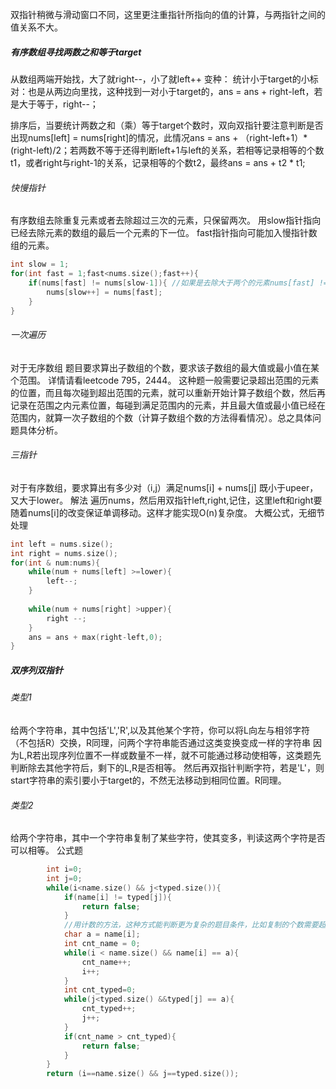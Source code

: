 双指针稍微与滑动窗口不同，这里更注重指针所指向的值的计算，与两指针之间的值关系不大。

##### 有序数组寻找两数之和等于target
从数组两端开始找，大了就right--，小了就left++
变种：
统计小于target的小标对：也是从两边向里找，这种找到一对小于target的，ans = ans + right-left，若是大于等于，right--；

排序后，当要统计两数之和（乘）等于target个数时，双向双指针要注意判断是否出现nums[left] = nums[right]的情况，此情况ans = ans + （right-left+1）* (right-left)/2；若两数不等于还得判断left+1与left的关系，若相等记录相等的个数t1，或者right与right-1的关系，记录相等的个数t2，最终ans = ans + t2 * t1;

###### 快慢指针
有序数组去除重复元素或者去除超过三次的元素，只保留两次。
用slow指针指向已经去除元素的数组的最后一个元素的下一位。
fast指针指向可能加入慢指针数组的元素。
```cpp
int slow = 1;
for(int fast = 1;fast<nums.size();fast++){
    if(nums[fast] != nums[slow-1]){ //如果是去除大于两个的元素nums[fast] != nums[slow-2]
        nums[slow++] = nums[fast];
    }
}
```
###### 一次遍历
对于无序数组
题目要求算出子数组的个数，要求该子数组的最大值或最小值在某个范围。
详情请看leetcode 795，2444。
这种题一般需要记录超出范围的元素的位置，而且每次碰到超出范围的元素，就可以重新开始计算子数组个数，然后再记录在范围之内元素位置，每碰到满足范围内的元素，并且最大值或最小值已经在范围内，就算一次子数组的个数（计算子数组个数的方法得看情况）。总之具体问题具体分析。

###### 三指针
对于有序数组，要求算出有多少对（i,j）满足nums[i] + nums[j] 既小于upeer，又大于lower。
解法
遍历nums，然后用双指针left,right,记住，这里left和right要随着nums[i]的改变保证单调移动。这样才能实现O(n)复杂度。
大概公式，无细节处理
```cpp
int left = nums.size();
int right = nums.size();
for(int & num:nums){
    while(num + nums[left] >=lower){
        left--;
    }
    
    while(num + nums[right] >upper){
        right --;  
    }
    ans = ans + max(right-left,0);
}
```
##### 双序列双指针
###### 类型1
给两个字符串，其中包括'L','R',以及其他某个字符，你可以将L向左与相邻字符（不包括R）交换，R同理，问两个字符串能否通过这类变换变成一样的字符串
因为L,R若出现序列位置不一样或数量不一样，就不可能通过移动使相等，这类题先判断除去其他字符后，剩下的L,R是否相等。
然后再双指针判断字符，若是'L'，则start字符串的索引要小于target的，不然无法移动到相同位置。R同理。

###### 类型2
给两个字符串，其中一个字符串复制了某些字符，使其变多，判读这两个字符是否可以相等。
公式题
```cpp
        int i=0;
        int j=0;
        while(i<name.size() && j<typed.size()){
            if(name[i] != typed[j]){
                return false;
            }
            //用计数的方法，这种方式能判断更为复杂的题目条件，比如复制的个数需要超过三个之类的。
            char a = name[i];
            int cnt_name = 0;
            while(i < name.size() && name[i] == a){
                cnt_name++;
                i++;
            }
            int cnt_typed=0;
            while(j<typed.size() &&typed[j] == a){
                cnt_typed++;
                j++;
            }
            if(cnt_name > cnt_typed){
                return false;
            }
        }
        return (i==name.size() && j==typed.size());
```